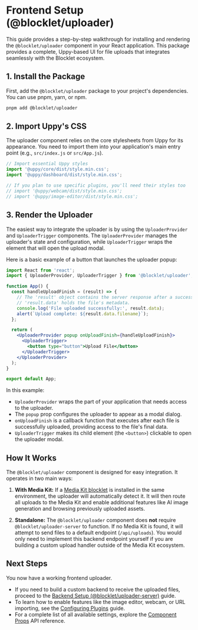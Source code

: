 # Frontend Setup (@blocklet/uploader)

This guide provides a step-by-step walkthrough for installing and rendering the `@blocklet/uploader` component in your React application. This package provides a complete, Uppy-based UI for file uploads that integrates seamlessly with the Blocklet ecosystem.

## 1. Install the Package

First, add the `@blocklet/uploader` package to your project's dependencies. You can use pnpm, yarn, or npm.

```bash
pnpm add @blocklet/uploader
```

## 2. Import Uppy's CSS

The uploader component relies on the core stylesheets from Uppy for its appearance. You need to import them into your application's main entry point (e.g., `src/index.js` or `src/App.js`).

```javascript
// Import essential Uppy styles
import '@uppy/core/dist/style.min.css';
import '@uppy/dashboard/dist/style.min.css';

// If you plan to use specific plugins, you'll need their styles too
// import '@uppy/webcam/dist/style.min.css';
// import '@uppy/image-editor/dist/style.min.css';
```

## 3. Render the Uploader

The easiest way to integrate the uploader is by using the `UploaderProvider` and `UploaderTrigger` components. The `UploaderProvider` manages the uploader's state and configuration, while `UploaderTrigger` wraps the element that will open the upload modal.

Here is a basic example of a button that launches the uploader popup:

```jsx
import React from 'react';
import { UploaderProvider, UploaderTrigger } from '@blocklet/uploader';

function App() {
  const handleUploadFinish = (result) => {
    // The 'result' object contains the server response after a successful upload.
    // 'result.data' holds the file's metadata.
    console.log('File uploaded successfully:', result.data);
    alert(`Upload complete: ${result.data.filename}`);
  };

  return (
    <UploaderProvider popup onUploadFinish={handleUploadFinish}>
      <UploaderTrigger>
        <button type="button">Upload File</button>
      </UploaderTrigger>
    </UploaderProvider>
  );
}

export default App;
```

In this example:
- `UploaderProvider` wraps the part of your application that needs access to the uploader.
- The `popup` prop configures the uploader to appear as a modal dialog.
- `onUploadFinish` is a callback function that executes after each file is successfully uploaded, providing access to the file's final data.
- `UploaderTrigger` makes its child element (the `<button>`) clickable to open the uploader modal.

## How It Works

The `@blocklet/uploader` component is designed for easy integration. It operates in two main ways:

1.  **With Media Kit:** If a [Media Kit blocklet](./concepts-media-kit-integration.md) is installed in the same environment, the uploader will automatically detect it. It will then route all uploads to the Media Kit and enable additional features like AI image generation and browsing previously uploaded assets.

2.  **Standalone:** The `@blocklet/uploader` component does **not** require `@blocklet/uploader-server` to function. If no Media Kit is found, it will attempt to send files to a default endpoint (`/api/uploads`). You would only need to implement this backend endpoint yourself if you are building a custom upload handler outside of the Media Kit ecosystem.

## Next Steps

You now have a working frontend uploader. 

- If you need to build a custom backend to receive the uploaded files, proceed to the [Backend Setup (@blocklet/uploader-server)](./getting-started-backend-setup.md) guide.
- To learn how to enable features like the image editor, webcam, or URL importing, see the [Configuring Plugins](./guides-configuring-plugins.md) guide.
- For a complete list of all available settings, explore the [<Uploader /> Component Props](./api-reference-uploader-component-props.md) API reference.
